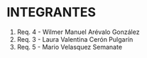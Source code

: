 # INTEGRANTES

1. Req. 4 - Wilmer Manuel Arévalo González
1. Req. 3 - Laura Valentina Cerón Pulgarín
1. Req. 5 - Mario Velasquez Semanate
